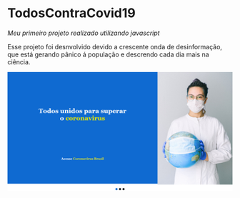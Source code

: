 # TodosContraCovid19
 *Meu primeiro projeto realizado utilizando javascript*

Esse projeto foi desnvolvido devido a crescente onda de desinformação, que está gerando pânico á população e descrendo cada dia mais na ciência.

![Campanha](./imagens/slogan.png)